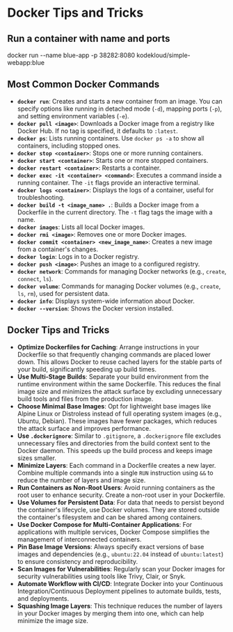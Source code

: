 # Docker Tips and Tricks 

## Run a container with name and ports 
docker run --name blue-app -p 38282:8080 kodekloud/simple-webapp:blue

## Most Common Docker Commands

*   **`docker run`**: Creates and starts a new container from an image. You can specify options like running in detached mode (`-d`), mapping ports (`-p`), and setting environment variables (`-e`).
*   **`docker pull <image>`**: Downloads a Docker image from a registry like Docker Hub. If no tag is specified, it defaults to `:latest`.
*   **`docker ps`**: Lists running containers. Use `docker ps -a` to show all containers, including stopped ones.
*   **`docker stop <container>`**: Stops one or more running containers.
*   **`docker start <container>`**: Starts one or more stopped containers.
*   **`docker restart <container>`**: Restarts a container.
*   **`docker exec -it <container> <command>`**: Executes a command inside a running container. The `-it` flags provide an interactive terminal.
*   **`docker logs <container>`**: Displays the logs of a container, useful for troubleshooting.
*   **`docker build -t <image_name> .`**: Builds a Docker image from a Dockerfile in the current directory. The `-t` flag tags the image with a name.
*   **`docker images`**: Lists all local Docker images.
*   **`docker rmi <image>`**: Removes one or more Docker images.
*   **`docker commit <container> <new_image_name>`**: Creates a new image from a container's changes.
*   **`docker login`**: Logs in to a Docker registry.
*   **`docker push <image>`**: Pushes an image to a configured registry.
*   **`docker network`**: Commands for managing Docker networks (e.g., `create`, `connect`, `ls`).
*   **`docker volume`**: Commands for managing Docker volumes (e.g., `create`, `ls`, `rm`), used for persistent data.
*   **`docker info`**: Displays system-wide information about Docker.
*   **`docker --version`**: Shows the Docker version installed.

## Docker Tips and Tricks

*   **Optimize Dockerfiles for Caching**: Arrange instructions in your Dockerfile so that frequently changing commands are placed lower down. This allows Docker to reuse cached layers for the stable parts of your build, significantly speeding up build times.
*   **Use Multi-Stage Builds**: Separate your build environment from the runtime environment within the same Dockerfile. This reduces the final image size and minimizes the attack surface by excluding unnecessary build tools and files from the production image.
*   **Choose Minimal Base Images**: Opt for lightweight base images like Alpine Linux or Distroless instead of full operating system images (e.g., Ubuntu, Debian). These images have fewer packages, which reduces the attack surface and improves performance.
*   **Use `.dockerignore`**: Similar to `.gitignore`, a `.dockerignore` file excludes unnecessary files and directories from the build context sent to the Docker daemon. This speeds up the build process and keeps image sizes smaller.
*   **Minimize Layers**: Each command in a Dockerfile creates a new layer. Combine multiple commands into a single `RUN` instruction using `&&` to reduce the number of layers and image size.
*   **Run Containers as Non-Root Users**: Avoid running containers as the root user to enhance security. Create a non-root user in your Dockerfile.
*   **Use Volumes for Persistent Data**: For data that needs to persist beyond the container's lifecycle, use Docker volumes. They are stored outside the container's filesystem and can be shared among containers.
*   **Use Docker Compose for Multi-Container Applications**: For applications with multiple services, Docker Compose simplifies the management of interconnected containers.
*   **Pin Base Image Versions**: Always specify exact versions of base images and dependencies (e.g., `ubuntu:22.04` instead of `ubuntu:latest`) to ensure consistency and reproducibility.
*   **Scan Images for Vulnerabilities**: Regularly scan your Docker images for security vulnerabilities using tools like Trivy, Clair, or Snyk.
*   **Automate Workflow with CI/CD**: Integrate Docker into your Continuous Integration/Continuous Deployment pipelines to automate builds, tests, and deployments.
*   **Squashing Image Layers**: This technique reduces the number of layers in your Docker images by merging them into one, which can help minimize the image size.